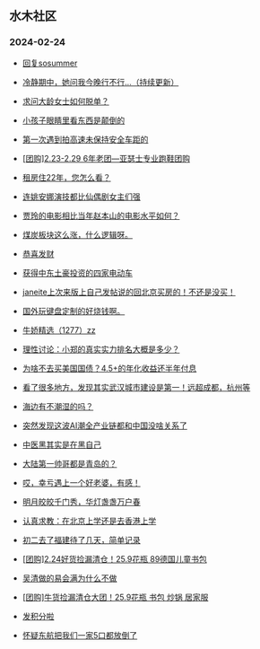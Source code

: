 ## 水木社区 
### 2024-02-24

+ [回复sosummer](https://www.mysmth.net/nForum/article/MyFamily/225445)

+ [冷静期中，她问我今晚行不行…（持续更新）](https://www.mysmth.net/nForum/article/Divorce/2067200)

+ [求问大龄女士如何脱单？](https://www.mysmth.net/nForum/article/Love/6287469)

+ [小孩子眼睛里看东西是颠倒的](https://www.mysmth.net/nForum/article/ChildEducation/2349273)

+ [第一次遇到拍高速未保持安全车距的](https://www.mysmth.net/nForum/article/GreenAuto/1479818)

+ [[团购]2.23-2.29 6年老团—亚瑟士专业跑鞋团购](https://www.mysmth.net/nForum/article/ADAgent_TG/1317636)

+ [租房住22年，您怎么看？](https://www.mysmth.net/nForum/article/OurEstate/2905186)

+ [连姚安娜演技都比仙偶剧女主们强](https://www.mysmth.net/nForum/article/TV/1676073)

+ [贾玲的电影相比当年赵本山的电影水平如何？](https://www.mysmth.net/nForum/article/Movielife/2478)

+ [煤炭板块这么涨，什么逻辑呀。](https://www.mysmth.net/nForum/article/Stock/10797101)

+ [恭喜发财](https://www.mysmth.net/nForum/article/Stock/10798480)

+ [获得中东土豪投资的四家电动车](https://www.mysmth.net/nForum/article/GreenAuto/1481776)

+ [janeite上次来版上自己发帖说的回北京买房的！不还是没买！](https://www.mysmth.net/nForum/article/MyFamily/225950)

+ [国外玩键盘定制的好烧钱啊。](https://www.mysmth.net/nForum/article/CompMarket/544314574)

+ [牛娇精选（1277）zz](https://www.mysmth.net/nForum/article/Funnytime/41749)

+ [理性讨论：小郑的真实实力排名大概是多少？](https://www.mysmth.net/nForum/article/Tennis/1174883)

+ [为啥不去买美国国债？4.5+的年化收益还半年付息](https://www.mysmth.net/nForum/article/MyWallet/1201577)

+ [看了很多地方，发现其实武汉城市建设是第一！远超成都，杭州等](https://www.mysmth.net/nForum/article/Travel/977491)

+ [海边有不潮湿的吗？](https://www.mysmth.net/nForum/article/Geography/569303)

+ [突然发现这波AI潮全产业链都和中国没啥关系了](https://www.mysmth.net/nForum/article/METech/471029)

+ [中医黑其实是在黑自己](https://www.mysmth.net/nForum/article/TCM/214597)

+ [大陆第一帅哥都是青岛的？](https://www.mysmth.net/nForum/article/TV/1675390)

+ [哎，幸亏遇上一个好老婆，有感！](https://www.mysmth.net/nForum/article/MyFamily/226078)

+ [明月皎皎千门秀，华灯盏盏万户春](https://www.mysmth.net/nForum/article/Stock/10798479)

+ [认真求教：在北京上学还是去香港上学](https://www.mysmth.net/nForum/article/ChildEducation/2350075)

+ [初二去了福建待了几天，简单记录](https://www.mysmth.net/nForum/article/Travel/982086)

+ [[团购]2.24好货捡漏清仓！25.9花瓶 89德国儿童书包](https://www.mysmth.net/nForum/article/ADAgent_TG/1317726)

+ [吴清做的易会满为什么不做](https://www.mysmth.net/nForum/article/Stock/10798274)

+ [[团购]牛货捡漏清仓大团！25.9花瓶 书包 炒锅 居家服](https://www.mysmth.net/nForum/article/ADAgent_TG/1317726)

+ [发积分啦](https://www.mysmth.net/nForum/article/Songs/1240)

+ [怀疑东航把我们一家5口都放倒了](https://www.mysmth.net/nForum/article/Flyers/233167)

